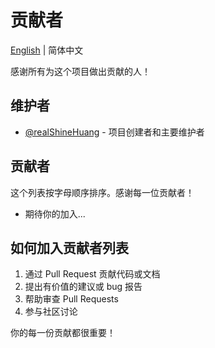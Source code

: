 # 贡献者

[English](CONTRIBUTORS.md) | 简体中文

感谢所有为这个项目做出贡献的人！

## 维护者

- [@realShineHuang](https://github.com/realShineHuang) - 项目创建者和主要维护者

## 贡献者

这个列表按字母顺序排序。感谢每一位贡献者！

- 期待你的加入...

## 如何加入贡献者列表

1. 通过 Pull Request 贡献代码或文档
2. 提出有价值的建议或 bug 报告
3. 帮助审查 Pull Requests
4. 参与社区讨论

你的每一份贡献都很重要！ 